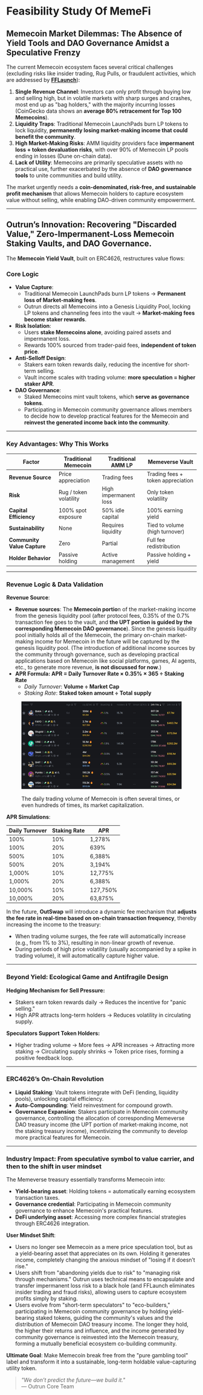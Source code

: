 # Feasibility Study Of MemeFi

## **Memecoin Market Dilemmas:** The Absence of Yield Tools and DAO Governance Amidst a Speculative Frenzy

The current Memecoin ecosystem faces several critical challenges (excluding risks like insider trading, Rug Pulls, or fraudulent activities, which are addressed by [**FFLaunch**](../../fflaunch/)):

1. **Single Revenue Channel**: Investors can only profit through buying low and selling high, but in volatile markets with sharp surges and crashes, most end up as "bag holders," with the majority incurring losses (CoinGecko data shows an **average 80% retracement for Top 100 Memecoins**).
2. **Liquidity Traps**: Traditional Memecoin LaunchPads burn LP tokens to lock liquidity, **permanently losing market-making income that could benefit the community**.
3. **High Market-Making Risks**: AMM liquidity providers face **impermanent loss + token devaluation risks**, with over 90% of Memecoin LP pools ending in losses (Dune on-chain data).
4. **Lack of Utility**: Memecoins are primarily speculative assets with no practical use, further exacerbated by the absence of **DAO governance tools** to unite communities and build utility.

The market urgently needs a **coin-denominated, risk-free, and sustainable profit mechanism** that allows Memecoin holders to capture ecosystem value without selling, while enabling DAO-driven community empowerment.

***

## **Outrun’s Innovation:** Recovering "Discarded Value," Zero-Impermanent-Loss Memecoin Staking Vaults, and DAO Governance.

The **Memecoin Yield Vault**, built on ERC4626, restructures value flows:

### **Core Logic**

* **Value Capture**:
  * Traditional Memecoin LaunchPads burn LP tokens → **Permanent loss of Market-making fees**.
  * Outrun directs all Memecoins into a Genesis Liquidity Pool, locking LP tokens and channeling fees into the vault → **Market-making fees become staker rewards**.
* **Risk Isolation**:
  * Users **stake Memecoins alone**, avoiding paired assets and impermanent loss.
  * Rewards 100% sourced from trader-paid fees, **independent of token price**.
* **Anti-Selloff Design**:
  * Stakers earn token rewards daily, reducing the incentive for short-term selling.
  * Vault income scales with trading volume: **more speculation = higher staker APR**.
* **DAO Governance**:
  * Staked Memecoins mint vault tokens, which **serve as governance tokens**.
  * Participating in Memecoin community governance allows members to decide how to develop practical features for the Memecoin and **reinvest the generated income back into the community**.

***

### **Key Advantages: Why This Works**

| **Factor**                  | **Traditional Memecoin** | **Traditional AMM LP** | **Memeverse Vault**               |
| --------------------------- | ------------------------ | ---------------------- | --------------------------------- |
| **Revenue Source**          | Price appreciation       | Trading fees           | Trading fees + token appreciation |
| **Risk**                    | Rug / token volatility   | High impermanent loss  | Only token volatility             |
| **Capital Efficiency**      | 100% spot exposure       | 50% idle capital       | 100% earning yield                |
| **Sustainability**          | None                     | Requires liquidity     | Tied to volume (high turnover)    |
| **Community Value Capture** | Zero                     | Partial                | Full fee redistribution           |
| **Holder Behavior**         | Passive holding          | Active management      | Passive holding + yield           |

***

### **Revenue Logic & Data Validation**

**Revenue Source**:

* **Revenue sources**: The **Memecoin portio**n of the market-making income from the genesis liquidity pool (after protocol fees, 0.35% of the 0.7% transaction fee goes to the vault, and **the UPT portion is guided by the corresponding Memecoin DAO governance**). Since the genesis liquidity pool initially holds all of the Memecoin, the primary on-chain market-making income for Memecoin in the future will be captured by the genesis liquidity pool. (The introduction of additional income sources by the community through governance, such as developing practical applications based on Memecoin like social platforms, games, AI agents, etc., to generate more revenue, **is not discussed for now**.)
* **APR Formula: APR = Daily Turnover Rate × 0.35% × 365 ÷ Staking Rate**
  * _Daily Turnover_: **Volume ÷ Market Cap**
  * _Staking Rate_: **Staked token amount ÷ Total supply**

<figure><img src="../../.gitbook/assets/gmgn.png" alt=""><figcaption><p>The daily trading volume of Memecoin is often several times, or even hundreds of times, its market capitalization.</p></figcaption></figure>

**APR Simulations**:

| **Daily Turnover** | **Staking Rate** | **APR**  |
| ------------------ | ---------------- | -------- |
| 100%               | 10%              | 1,278%   |
| 100%               | 20%              | 639%     |
| 500%               | 10%              | 6,388%   |
| 500%               | 20%              | 3,194%   |
| 1,000%             | 10%              | 12,775%  |
| 1,000%             | 20%              | 6,388%   |
| 10,000%            | 10%              | 127,750% |
| 10,000%            | 20%              | 63,875%  |

In the future, **OutSwap** will introduce a dynamic fee mechanism that **adjusts the fee rate in real-time based on on-chain transaction frequency**, thereby increasing the income to the treasury:

* When trading volume surges, the fee rate will automatically increase (e.g., from 1% to 3%), resulting in non-linear growth of revenue.
* During periods of high price volatility (usually accompanied by a spike in trading volume), it will automatically capture higher value.

***

### **Beyond Yield:** Ecological Game and Antifragile Design

**Hedging Mechanism for Sell Pressure:**

* Stakers earn token rewards daily → Reduces the incentive for "panic selling."
* High APR attracts long-term holders → Reduces volatility in circulating supply.

**Speculators Support Token Holders:**

* Higher trading volume → More fees → APR increases → Attracting more staking → Circulating supply shrinks → Token price rises, forming a positive feedback loop.

***

### **ERC4626’s On-Chain Revolution**

* **Liquid Staking**: Vault tokens integrate with DeFi (lending, liquidity pools), unlocking capital efficiency.
* **Auto-Compounding**: Yield reinvestment for compound growth.
* **Governance Expansion**: Stakers participate in Memecoin community governance, controlling the allocation of corresponding Memeverse DAO treasury income (the UPT portion of market-making income, not the staking treasury income), incentivizing the community to develop more practical features for Memecoin.

***

### **Industry Impact:** From speculative symbol to value carrier, and then to the shift in user mindset

The Memeverse treasury essentially transforms Memecoin into:

* **Yield-bearing asset**: Holding tokens = automatically earning ecosystem transaction taxes.
* **Governance credential**: Participating in Memecoin community governance to enhance Memecoin's practical features.
* **DeFi underlying asset**: Accessing more complex financial strategies through ERC4626 integration.

**User Mindset Shift**:

* Users no longer see Memecoin as a mere price speculation tool, but as a yield-bearing asset that appreciates on its own. Holding it generates income, completely changing the anxious mindset of "losing if it doesn’t rise."
* Users shift from "abandoning yields due to risk" to "managing risk through mechanisms." Outrun uses technical means to encapsulate and transfer impermanent loss risk to a black hole (and FFLaunch eliminates insider trading and fraud risks), allowing users to capture ecosystem profits simply by staking.
* Users evolve from "short-term speculators" to "eco-builders," participating in Memecoin community governance by holding yield-bearing staked tokens, guiding the community's values and the distribution of Memecoin DAO treasury income. The longer they hold, the higher their returns and influence, and the income generated by community governance is reinvested into the Memecoin treasury, forming a mutually beneficial ecosystem co-building community.

**Ultimate Goal**: Make Memecoin break free from the "pure gambling tool" label and transform it into a sustainable, long-term holdable value-capturing utility token.

> _"We don’t predict the future—we build it."_\
> — Outrun Core Team
